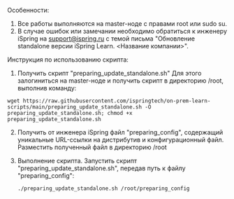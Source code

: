 Особенности:
1. Все работы выполняются на master-ноде с правами root или sudo su.
2. В случае ошибок или замечании необходимо обратиться к инженеру iSpring на support@ispring.ru с темой письма "Обновление standalone версии iSpring Learn. <Название компании>".

Инструкция по использованию скрипта:
1. Получить скрипт "preparing_update_standalone.sh"
Для этого залогиниться на master-ноде и получить скрипт в директорию /root, выполнив команду:
```
wget https://raw.githubusercontent.com/ispringtech/on-prem-learn-scripts/main/preparing_update_standalone.sh -O preparing_update_standalone.sh; chmod +x preparing_update_standalone.sh
```
2. Получить от инженера iSpring файл "preparing_config", содержащий уникальные URL-ссылки на дистрибутив и конфигурационный файл.
Разместить полученный файл в директорию /root

3. Выполнение скрипта.
Запустить скрипт "preparing_update_standalone.sh", передав путь к файлу "preparing_config": 
   ```
   ./preparing_update_standalone.sh /root/preparing_config
   ```